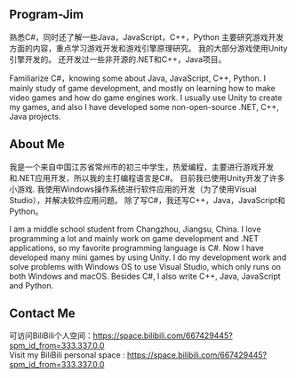 ## Program-Jim

熟悉C#，同时还了解一些Java，JavaScript，C++，Python
主要研究游戏开发方面的内容，重点学习游戏开发和游戏引擎原理研究。
我的大部分游戏使用Unity引擎开发的。
还开发过一些非开源的.NET和C++，Java项目。

Familiarize C#，knowing some about Java, JavaScript, C++, Python.
I mainly study of game development, and mostly on learning how to make video games and how do game engines work.
I usually use Unity to create my games,
and also I have developed some non-open-source .NET, C++, Java projects.

## About Me

我是一个来自中国江苏省常州市的初三中学生，热爱编程，主要进行游戏开发和.NET应用开发，所以我的主打编程语言是C#。
目前我已使用Unity开发了许多小游戏.
我使用Windows操作系统进行软件应用的开发（为了使用Visual Studio），并解决软件应用问题。
除了写C#，我还写C++，Java，JavaScript和Python。

I am a middle school student from Changzhou, Jiangsu, China. I love programming a lot and mainly work on game development and .NET applications, so my favorite programming language is C#.
Now I have developed many mini games by using Unity.
I do my development work and solve problems with Windows OS to use Visual Studio, which only runs on both Windows and macOS.
Besides C#, I also write C++, Java, JavaScript and Python.

## Contact Me

可访问BiliBili个人空间：https://space.bilibili.com/667429445?spm_id_from=333.337.0.0                                               
Visit my BiliBili personal space : https://space.bilibili.com/667429445?spm_id_from=333.337.0.0

